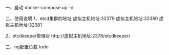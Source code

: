 一、启动
docker-compose up -d
 

二、使用说明
1、etcd集群的地址
虚拟主机地址:32379
虚拟主机地址:32380
虚拟主机地址:32381

2、etcdkeeper管理台
http://虚拟主机地址:2378/etcdkeeper/


三、ng配置负载
todo